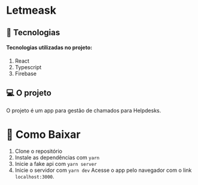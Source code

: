 # Letmeask



 <H2>💫 Tecnologias</H2>
 <H4>Tecnologias utilizadas no projeto:</h4>
<ol>
<li>React</li>
<li>Typescript</li>
<li>Firebase</li>
</ol>

 <H2>💻 O projeto</H2>
 O projeto é um app para gestão de chamados para Helpdesks.

 <H1>🚀 Como Baixar</H1>
 
 <ol>
<li>Clone o repositório </li>
<li>Instale as dependências com <code>yarn </code></li>
<li>Inicie a fake api com <code>yarn server</code></li>
<li>Inicie o servidor com <code>yarn dev</code>
Acesse o app pelo navegador com o link <code>localhost:3000</code>.
</ol>
